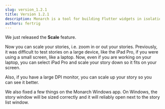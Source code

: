 ```yaml
---
slug: version_1.2.1
title: Version 1.2.1
description: Monarch is a tool for building Flutter widgets in isolation. It makes it easy to build, test and debug complex UIs.
authors: fertrig
---
```


We just released the **Scale** feature.

Now you can scale your stories, i.e. zoom in or out your stories. Previously, it was 
difficult to test stories on a large device, like the iPad Pro, if you were using a 
small screen, like a laptop. Now, even if you are working on your laptop, you can 
select iPad Pro and scale your story down so it fits on your screen.

Also, if you have a large DPI monitor, you can scale up your story so you can see 
it better.

We also fixed a few things on the Monarch Windows app. On Windows, the story window 
will be sized correctly and it will reliably open next to the story list window.
